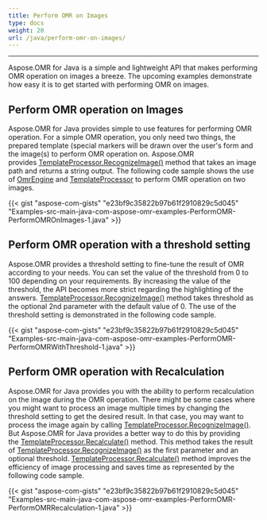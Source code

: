 ```yaml
---
title: Perform OMR on Images
type: docs
weight: 20
url: /java/perform-omr-on-images/
---
```




-----
Aspose.OMR for Java is a simple and lightweight API that makes performing OMR operation on images a breeze. The upcoming examples demonstrate how easy it is to get started with performing OMR on images.
## **Perform OMR operation on Images**
Aspose.OMR for Java provides simple to use features for performing OMR operation. For a simple OMR operation, you only need two things, the prepared template (special markers will be drawn over the user's form and the image(s) to perform OMR operation on. Aspose.OMR provides [TemplateProcessor.RecognizeImage()](https://apireference.aspose.com/java/omr/com.aspose.omr/TemplateProcessor#recognizeImage-java.lang.String-) method that takes an image path and returns a string output. The following code sample shows the use of [OmrEngine](https://apireference.aspose.com/java/omr/com.aspose.omr/OmrEngine) and [TemplateProcessor](https://apireference.aspose.com/java/omr/com.aspose.omr/TemplateProcessor) to perform OMR operation on two images.



{{< gist "aspose-com-gists" "e23bf9c35822b97b61f2910829c5d045" "Examples-src-main-java-com-aspose-omr-examples-PerformOMR-PerformOMROnImages-1.java" >}}
## **Perform OMR operation with a threshold setting**
Aspose.OMR provides a threshold setting to fine-tune the result of OMR according to your needs. You can set the value of the threshold from 0 to 100 depending on your requirements. By increasing the value of the threshold, the API becomes more strict regarding the highlighting of the answers. [TemplateProcessor.RecognizeImage()](https://apireference.aspose.com/java/omr/com.aspose.omr/TemplateProcessor#recognizeImage-java.lang.String-int-) method takes threshold as the optional 2nd parameter with the default value of 0. The use of the threshold setting is demonstrated in the following code sample.



{{< gist "aspose-com-gists" "e23bf9c35822b97b61f2910829c5d045" "Examples-src-main-java-com-aspose-omr-examples-PerformOMR-PerformOMRWithThreshold-1.java" >}}
## **Perform OMR operation with Recalculation**
Aspose.OMR for Java provides you with the ability to perform recalculation on the image during the OMR operation. There might be some cases where you might want to process an image multiple times by changing the threshold setting to get the desired result. In that case, you may want to process the image again by calling [TemplateProcessor.RecognizeImage()](https://apireference.aspose.com/java/omr/com.aspose.omr/TemplateProcessor#recognizeImage-java.lang.String-). But Aspose.OMR for Java provides a better way to do this by providing the [TemplateProcessor.Recalculate()](https://apireference.aspose.com/java/omr/com.aspose.omr/TemplateProcessor#recalculate-com.aspose.omr.RecognitionResult-) method. This method takes the result of [TemplateProcessor.RecognizeImage()](https://apireference.aspose.com/java/omr/com.aspose.omr/TemplateProcessor#recognizeImage-java.lang.String-) as the first parameter and an optional threshold. [TemplateProcessor.Recalculate()](https://apireference.aspose.com/java/omr/com.aspose.omr/TemplateProcessor#recalculate-com.aspose.omr.RecognitionResult-) method improves the efficiency of image processing and saves time as represented by the following code sample.



{{< gist "aspose-com-gists" "e23bf9c35822b97b61f2910829c5d045" "Examples-src-main-java-com-aspose-omr-examples-PerformOMR-PerformOMRRecalculation-1.java" >}}
